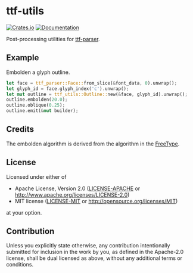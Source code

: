 # ttf-utils

[![Crates.io](https://img.shields.io/crates/v/ttf-utils.svg)](https://crates.io/crates/ttf-utils)
[![Documentation](https://docs.rs/ttf-utils/badge.svg)](https://docs.rs/ttf-utils)

Post-processing utilities for [ttf-parser](https://github.com/RazrFalcon/ttf-parser).

## Example

Embolden a glyph outline.

```rust
let face = ttf_parser::Face::from_slice(&font_data, 0).unwrap();
let glyph_id = face.glyph_index('c').unwrap();
let mut outline = ttf_utils::Outline::new(&face, glyph_id).unwrap();
outline.embolden(20.0);
outline.oblique(0.25);
outline.emit(&mut builder);
```

## Credits

The embolden algorithm is derived from the algorithm in the
[FreeType](https://www.freetype.org).

## License

Licensed under either of

 * Apache License, Version 2.0
   ([LICENSE-APACHE](LICENSE-APACHE) or http://www.apache.org/licenses/LICENSE-2.0)
 * MIT license
   ([LICENSE-MIT](LICENSE-MIT) or http://opensource.org/licenses/MIT)

at your option.

## Contribution

Unless you explicitly state otherwise, any contribution intentionally submitted
for inclusion in the work by you, as defined in the Apache-2.0 license, shall be
dual licensed as above, without any additional terms or conditions.
